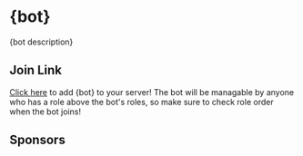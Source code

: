 # {bot}
{bot description}

## Join Link
[Click here](#) to add {bot} to your server! The bot will be managable by anyone who has a role above the bot's roles, so make sure to check role order when the bot joins!

## Sponsors
<!-- sponsors --><!-- sponsors -->
